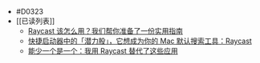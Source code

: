 - #D0323
- [[已读列表]]
	- [Raycast 该怎么用？我们帮你准备了一份实用指南](https://sspai.com/post/79769)
	- [快捷启动器中的「潜力股」，它想成为你的 Mac 默认搜索工具：Raycast](https://sspai.com/post/63521)
	- [能少一个是一个：我用 Raycast 替代了这些应用](https://sspai.com/post/72540)